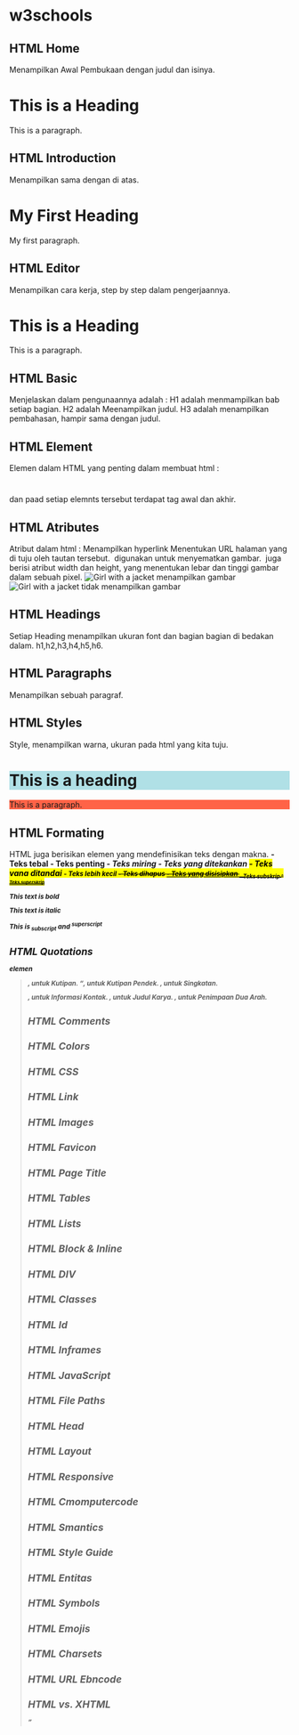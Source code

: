# w3schools

## HTML Home
Menampilkan Awal Pembukaan dengan judul dan isinya.

<!DOCTYPE html>
<html>
<head>
<title>Page Title</title>
</head>
<body>

<h1>This is a Heading</h1> 
<p>This is a paragraph.</p>

</body>
</html>

## HTML Introduction
Menampilkan sama dengan di atas.

<!DOCTYPE html>
<html>
<head>
<title>Page Title</title>
</head>
<body>

<h1>My First Heading</h1>
<p>My first paragraph.</p>

</body>
</html>

## HTML Editor
Menampilkan cara kerja, step by step dalam pengerjaannya.

<!DOCTYPE html>
<html>
<head>
<title>Page Title</title>
</head>
<body>

<h1>This is a Heading</h1>
<p>This is a paragraph.</p>

</body>
</html>

## HTML Basic
Menjelaskan dalam pengunaannya adalah :
H1 adalah menmampilkan bab setiap bagian.
H2 adalah Meenampilkan judul.
H3 adalah menampilkan pembahasan, hampir sama dengan judul.

## HTML Element
Elemen dalam HTML yang penting dalam membuat html :
<html> </html>
<body> </body>
<h1> </h1>
<p> <p>
dan paad setiap elemnts tersebut terdapat tag awal dan akhir.

## HTML Atributes
Atribut dalam html :
<a> Menampilkan hyperlink
<href> Menentukan URL halaman yang di tuju oleh tautan tersebut.
<img> digunakan untuk menyematkan gambar.
<img> juga berisi atribut width dan height, yang menentukan lebar dan tinggi gambar dalam sebuah pixel.
<img src="img_girl.jpg" alt="Girl with a jacket"> menampilkan gambar
<img src="img_typo.jpg" alt="Girl with a jacket"> tidak menampilkan gambar

## HTML Headings
Setiap Heading menampilkan ukuran font dan bagian bagian di bedakan dalam.
h1,h2,h3,h4,h5,h6.

## HTML Paragraphs
<p></p>
Menampilkan sebuah paragraf.

## HTML Styles
Style, menampilkan warna, ukuran pada html yang kita tuju.

<body>

<h1 style="background-color:powderblue;">This is a heading</h1>
<p style="background-color:tomato;">This is a paragraph.</p>

</body>

## HTML Formating
HTML juga berisikan elemen yang mendefinisikan teks dengan makna.
<b>- Teks tebal
<strong>- Teks penting
<i>- Teks miring
<em>- Teks yang ditekankan
<mark>- Teks yang ditandai
<small>- Teks lebih kecil
<del>- Teks dihapus
<ins>- Teks yang disisipkan
<sub>- Teks subskrip
<sup>- Teks superskrip

<!DOCTYPE html>
<html>
<body>

<p><b>This text is bold</b></p>
<p><i>This text is italic</i></p>
<p>This is<sub> subscript</sub> and <sup>superscript</sup></p>

</body>
</html>

## HTML Quotations
elemen <blockquote>, untuk Kutipan.
<q>, untuk Kutipan Pendek.
<abbr>, untuk Singkatan. 
<address>, untuk Informasi Kontak.
<cite>, untuk Judul Karya.
<bdo>, untuk Penimpaan Dua Arah.

## HTML Comments


## HTML Colors


## HTML CSS


## HTML Link


## HTML Images


## HTML Favicon


## HTML Page Title 


## HTML Tables


## HTML Lists


## HTML Block & Inline 


## HTML DIV


## HTML Classes


## HTML Id


## HTML Inframes


## HTML JavaScript


## HTML File Paths


## HTML Head


## HTML Layout 


## HTML Responsive 


## HTML Cmomputercode


## HTML Smantics


## HTML Style Guide 


## HTML Entitas


## HTML Symbols


## HTML Emojis


## HTML Charsets


## HTML URL Ebncode


## HTML vs. XHTML


